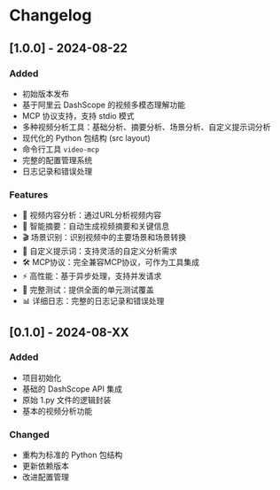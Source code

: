 # Changelog

## [1.0.0] - 2024-08-22

### Added
- 初始版本发布
- 基于阿里云 DashScope 的视频多模态理解功能
- MCP 协议支持，支持 stdio 模式
- 多种视频分析工具：基础分析、摘要分析、场景分析、自定义提示词分析
- 现代化的 Python 包结构 (src layout)
- 命令行工具 `video-mcp`
- 完整的配置管理系统
- 日志记录和错误处理

### Features
- 🎥 视频内容分析：通过URL分析视频内容
- 📝 智能摘要：自动生成视频摘要和关键信息
- 🎬 场景识别：识别视频中的主要场景和场景转换
- 🔧 自定义提示词：支持灵活的自定义分析需求
- 🛠️ MCP协议：完全兼容MCP协议，可作为工具集成
- ⚡ 高性能：基于异步处理，支持并发请求
- 🧪 完整测试：提供全面的单元测试覆盖
- 📊 详细日志：完整的日志记录和错误处理

## [0.1.0] - 2024-08-XX

### Added
- 项目初始化
- 基础的 DashScope API 集成
- 原始 1.py 文件的逻辑封装
- 基本的视频分析功能

### Changed
- 重构为标准的 Python 包结构
- 更新依赖版本
- 改进配置管理